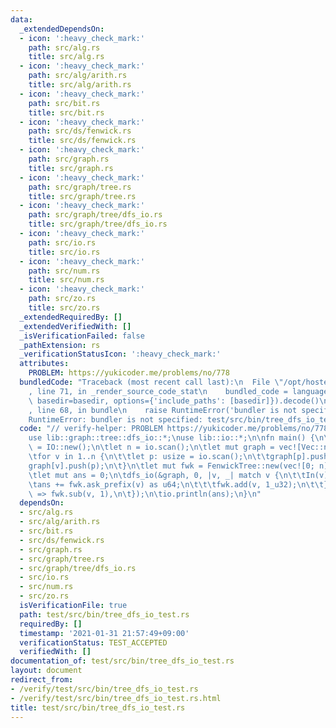 ```yaml
---
data:
  _extendedDependsOn:
  - icon: ':heavy_check_mark:'
    path: src/alg.rs
    title: src/alg.rs
  - icon: ':heavy_check_mark:'
    path: src/alg/arith.rs
    title: src/alg/arith.rs
  - icon: ':heavy_check_mark:'
    path: src/bit.rs
    title: src/bit.rs
  - icon: ':heavy_check_mark:'
    path: src/ds/fenwick.rs
    title: src/ds/fenwick.rs
  - icon: ':heavy_check_mark:'
    path: src/graph.rs
    title: src/graph.rs
  - icon: ':heavy_check_mark:'
    path: src/graph/tree.rs
    title: src/graph/tree.rs
  - icon: ':heavy_check_mark:'
    path: src/graph/tree/dfs_io.rs
    title: src/graph/tree/dfs_io.rs
  - icon: ':heavy_check_mark:'
    path: src/io.rs
    title: src/io.rs
  - icon: ':heavy_check_mark:'
    path: src/num.rs
    title: src/num.rs
  - icon: ':heavy_check_mark:'
    path: src/zo.rs
    title: src/zo.rs
  _extendedRequiredBy: []
  _extendedVerifiedWith: []
  _isVerificationFailed: false
  _pathExtension: rs
  _verificationStatusIcon: ':heavy_check_mark:'
  attributes:
    PROBLEM: https://yukicoder.me/problems/no/778
  bundledCode: "Traceback (most recent call last):\n  File \"/opt/hostedtoolcache/Python/3.9.1/x64/lib/python3.9/site-packages/onlinejudge_verify/documentation/build.py\"\
    , line 71, in _render_source_code_stat\n    bundled_code = language.bundle(stat.path,\
    \ basedir=basedir, options={'include_paths': [basedir]}).decode()\n  File \"/opt/hostedtoolcache/Python/3.9.1/x64/lib/python3.9/site-packages/onlinejudge_verify/languages/user_defined.py\"\
    , line 68, in bundle\n    raise RuntimeError('bundler is not specified: {}'.format(path.as_posix()))\n\
    RuntimeError: bundler is not specified: test/src/bin/tree_dfs_io_test.rs\n"
  code: "// verify-helper: PROBLEM https://yukicoder.me/problems/no/778\n\nuse lib::ds::fenwick::*;\n\
    use lib::graph::tree::dfs_io::*;\nuse lib::io::*;\n\nfn main() {\n\tlet mut io\
    \ = IO::new();\n\tlet n = io.scan();\n\tlet mut graph = vec![Vec::new(); n];\n\
    \tfor v in 1..n {\n\t\tlet p: usize = io.scan();\n\t\tgraph[p].push(v);\n\t\t\
    graph[v].push(p);\n\t}\n\tlet mut fwk = FenwickTree::new(vec![0; n], Addition::new());\n\
    \tlet mut ans = 0;\n\tdfs_io(&graph, 0, |v, _| match v {\n\t\tIn(v) => {\n\t\t\
    \tans += fwk.ask_prefix(v) as u64;\n\t\t\tfwk.add(v, 1_u32);\n\t\t},\n\t\tOut(v)\
    \ => fwk.sub(v, 1),\n\t});\n\tio.println(ans);\n}\n"
  dependsOn:
  - src/alg.rs
  - src/alg/arith.rs
  - src/bit.rs
  - src/ds/fenwick.rs
  - src/graph.rs
  - src/graph/tree.rs
  - src/graph/tree/dfs_io.rs
  - src/io.rs
  - src/num.rs
  - src/zo.rs
  isVerificationFile: true
  path: test/src/bin/tree_dfs_io_test.rs
  requiredBy: []
  timestamp: '2021-01-31 21:57:49+09:00'
  verificationStatus: TEST_ACCEPTED
  verifiedWith: []
documentation_of: test/src/bin/tree_dfs_io_test.rs
layout: document
redirect_from:
- /verify/test/src/bin/tree_dfs_io_test.rs
- /verify/test/src/bin/tree_dfs_io_test.rs.html
title: test/src/bin/tree_dfs_io_test.rs
---
```

